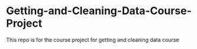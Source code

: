 # Getting-and-Cleaning-Data-Course-Project
This repo is for the course project for getting and cleaning data course
